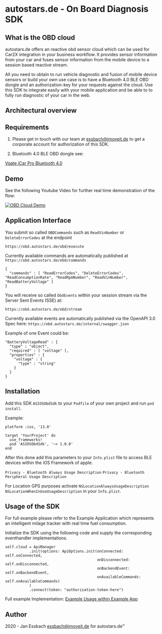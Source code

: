 # autostars.de - On Board Diagnosis SDK

## What is the OBD cloud
autostars.de offers an reactive obd sensor cloud which can be used for Car2X integration in your business workflow.
It provides sensor information from your car and fuses sensor information from the mobile device to a session based 
reactive stream. 

All you need to obtain to run vehicle diagnostic and fusion of mobile device sensors or build your own use case is 
to have a Bluetooth 4.0 BLE OBD dongle and an authorization-key for your requests against the cloud. Use this SDK 
to integrate easily with your mobile application and be able to to fully run diagnostic of your car in the web.

## Architectural overview


## Requirements

1. Please get in touch with our team at essbach@imoveit.de to get a corporate account for authorization of this SDK.

2. Bluetooth 4.0 BLE OBD dongle see: 

[Vgate iCar Pro Bluetooth 4.0](https://www.amazon.de/Vgate-Bluetooth-Fehler-Code-Leser-Adapter/dp/B071D8SYXN)

## Demo

See the following Youtube Video for further real time demonstration of the flow:

[![OBD Cloud Demo](https://img.youtube.com/vi/ES7c5MUOsAU/0.jpg)](https://www.youtube.com/watch?v=ES7c5MUOsAU)

## Application Interface

You submit so called `OBDCommands` such as `ReadVinNumber` or `DeleteErrorCodes` at the endpoint

`https://obd.autostars.de/obd/execute`

Currently available commands are automatically published at `https://obd.autostars.de/obd/commands`

```
{
  "commands" : [ "ReadErrorCodes", "DeleteErrorCodes", "ReadConsumptionRate", "ReadRpmNumber", "ReadVinNumber", "ReadBatteryVoltage" ]
}
```

You will receive so called `ObdEvents` within your session stream via the Server Sent Events (SSE) at:

`https://obd.autostars.de/obd/stream`

Currently available events are automatically published via the OpenAPI 3.0 Spec here:  `https://obd.autostars.de/internal/swagger.json`

Example of one Event could be:

```
"BatteryVoltageRead" : {
  "type" : "object",
  "required" : [ "voltage" ],
  "properties" : {
    "voltage" : {
      "type" : "string"
    }
  }
}
```

## Installation

Add this SDK `ASIOSObdSdk` to your `Podfile` of your own project and run `pod install`.

Example:
```
platform :ios, '13.0'

target 'YourProject' do
  use_frameworks!
  pod 'ASIOSObdSdk', '~> 1.0.0'
end
```

After this done add this parameters to your `Info.plist` file to access BLE devices within the iOS Framework of apple.

`Privacy - Bluetooth Always Usage Description`
`Privacy - Bluetooth Peripheral Usage Description`

For Location GPS purposes activate
`NSLocationAlwaysUsageDescription`
`NSLocationWhenInUseUsageDescription` in your `Info.plist`.
 
 ## Usage of the SDK
 
 For full example please refer to the Example Application which represents an intelligent milage tracker with real time fuel consumption.
 
 Initialize the SDK using the following code and supply the corresponding eventhandler implementations.
 
```
self.cloud = ApiManager
           .init(options: ApiOptions.init(onConnected: self.onConnected,
                                          onDisconnected: self.onDisconnected,
                                          onBackendEvent: self.onBackendEvent,
                                          onAvailableCommands: self.onAvailableCommands)
           )
           .connect(token: "authorization-token-here")
```

Full example Implementation: [Example Usage within Example App](https://github.com/autostars-de/ios-obd-sdk/blob/master/Example/ASIOSObdSdk/ViewController.swift)

## Author
2020 - Jan Essbach <essbach@imoveit.de> for autostars.de™ 
